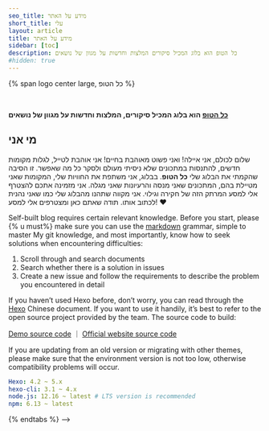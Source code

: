 ```yaml
---
seo_title: מידע על האתר
short_title: עלי
layout: article
title: מידע על האתר
sidebar: [toc]
description: כל הטופ הוא בלוג המכיל סיקורים המלצות וחדשות על מגוון של נושאים
#hidden: true
---
```


<p>
{% span logo center large, כל הטופ %}
<!-- {% span center small logo, רק הטופ וכל מה שיש ממנו %} -->
</p>
<br>

**[כל הטופ](https://kolha.top) הוא בלוג המכיל סיקורים, המלצות וחדשות על מגוון של נושאים**

<!-- {} link example blog, https://volantis.js.org/examples/ %} -->

## מי אני
שלום לכולם, אני איילה! ואני פשוט מאוהבת בחיים! אני אוהבת לטייל, לגלות מקומות חדשים, להתנסות במתכונים שלא ניסיתי מעולם ולסקר כל מה שאפשר. זו הסיבה שהקמתי את הבלוג שלי **כל הטופ**.
 בבלוג, אני משתפת את החוויות שלי, המקומות שאני מטיילת בהם, המתכונים שאני מנסה והרעיונות שאני מגלה. אני מזמינה אתכם להצטרף אלי למסע המרתק הזה של חקירה וגילוי. אני מקווה שתהנו מהבלוג שלי כמו שאני נהנית לכתוב אותו. תודה שאתם כאן ומצטרפים אלי למסע! ❤

<!-- 
{% tabs prepare, 1 %}

<!-- tab ability conditions -->

Self-built blog requires certain relevant knowledge. Before you start, please {% u must%} make sure you can use the [markdown](https://www.runoob.com/markdown/md-tutorial.html) grammar, simple to master My git knowledge, and most importantly, know how to seek solutions when encountering difficulties:

1. Scroll through and search documents
2. Search whether there is a solution in issues
3. Create a new issue and follow the requirements to describe the problem you encountered in detail

If you haven’t used Hexo before, don’t worry, you can read through the [Hexo](https://hexo.io/zh-cn/docs/) Chinese document. If you want to use it handily, it’s best to refer to the open source project provided by the team. The source code to build:

[Demo source code](https://github.com/volantis-x/demo) ｜ [Official website source code](https://github.com/volantis-x/volantis-x.github.io)

<!-- endtab -->

<!-- tab environment configuration conditions -->

If you are updating from an old version or migrating with other themes, please make sure that the environment version is not too low, otherwise compatibility problems will occur.

```yaml
Hexo: 4.2 ~ 5.x
hexo-cli: 3.1 ~ 4.x
node.js: 12.16 ~ latest # LTS version is recommended
npm: 6.13 ~ latest
```

<!-- endtab -->

{% endtabs %} -->
